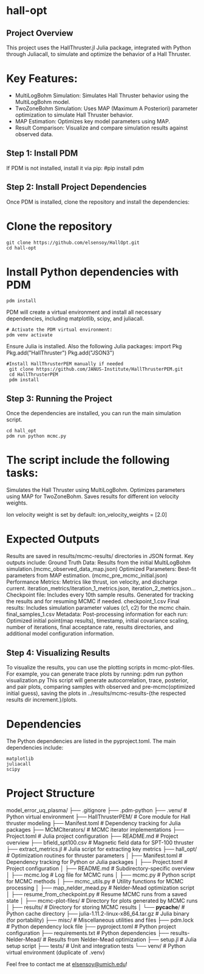 # hall-opt

## Project Overview
This project uses the HallThruster.jl Julia package, integrated with Python through Juliacall, to simulate and optimize the behavior of a Hall Thruster.

# Key Features:
- MultiLogBohm Simulation: Simulates Hall Thruster behavior using the MultiLogBohm model.
- TwoZoneBohm Simulation: Uses MAP (Maximum A Posteriori) parameter optimization to simulate Hall Thruster behavior.
- MAP Estimation: Optimizes key model parameters using MAP.
- Result Comparison: Visualize and compare simulation results against observed data.

## Step 1: Install PDM
If PDM is not installed, install it via pip:
    #pip install pdm

## Step 2: Install Project Dependencies
Once PDM is installed, clone the repository and install the dependencies:

# Clone the repository
    git clone https://github.com/elsensoy/HallOpt.git
    cd hall-opt

# Install Python dependencies with PDM
    pdm install
PDM will create a virtual environment and install all necessary dependencies, including matplotlib, scipy, and juliacall.

    # Activate the PDM virtual environment:
    pdm venv activate

<!-- Julia Installation -->
Ensure Julia is installed. Also the following Julia packages:
    import Pkg
    Pkg.add("HallThruster")
    Pkg.add("JSON3")

    #Install HallThrusterPEM manually if needed
     git clone https://github.com/JANUS-Institute/HallThrusterPEM.git
     cd HallThrusterPEM
     pdm install


## Step 3: Running the Project
Once the dependencies are installed, you can run the main simulation script.

    cd hall_opt
    pdm run python mcmc.py

# The script include the following tasks:
Simulates the Hall Thruster using MultiLogBohm.
Optimizes parameters using MAP for TwoZoneBohm.
Saves results for different ion velocity weights.

Ion velocity weight is set by default: 
    ion_velocity_weights = [2.0]

# Expected Outputs
Results are saved in results/mcmc-results/ directories in JSON format. Key outputs include:
Ground Truth Data: Results from the initial MultiLogBohm simulation.(mcmc_observed_data_map.json)
Optimized Parameters: Best-fit parameters from MAP estimation.
(mcmc_pre_mcmc_initial.json)
Performance Metrics: Metrics like thrust, ion velocity, and discharge current.
iteration_metrics/iteration_1_metrics.json, iteration_2_metrics.json...
Checkpoint file: Includes every 10th sample results. Generated for tracking the results and for resuming MCMC if needed. 
checkpoint_1.csv
Final results: Includes simulation parameter values (c1, c2) for the mcmc chain. final_samples_1.csv
Metadata: Post-processing information for each run: Optimized initial point(map results), timestamp, initial covariance scaling, number of iterations, final acceptance rate, results directories, and additional model configuration information.
## Step 4: Visualizing Results
To visualize the results, you can use the plotting scripts in mcmc-plot-files. For example, you can generate trace plots by running:
    pdm run python visualization.py
This script will generate autocorrelation, trace, posterior, and pair plots, comparing samples with observed and pre-mcmc(optimized initial guess), saving the plots in ../results/mcmc-results-{the respected results dir increment.}/plots.

# Dependencies
The Python dependencies are listed in the pyproject.toml. The main dependencies include:

    matplotlib
    juliacall
    scipy

# Project Structure
model_error_uq_plasma/
├── .gitignore
├── .pdm-python
├── .venv/                  # Python virtual environment
├── HallThrusterPEM/        # Core module for Hall thruster modeling
├── Manifest.toml           # Dependency tracking for Julia packages
├── MCMCIterators/          # MCMC iterator implementations
├── Project.toml            # Julia project configuration
├── README.md               # Project overview
├── bfield_spt100.csv       # Magnetic field data for SPT-100 thruster
├── extract_metrics.jl      # Julia script for extracting key metrics
├── hall_opt/               # Optimization routines for thruster parameters
│   ├── Manifest.toml            # Dependency tracking for Python or Julia packages
│   ├── Project.toml             # Project configuration
│   ├── README.md                # Subdirectory-specific overview
│   ├── mcmc.log                 # Log file for MCMC runs
│   ├── mcmc.py                  # Python script for MCMC methods
│   ├── mcmc_utils.py            # Utility functions for MCMC processing
│   ├── map_nelder_mead.py       # Nelder-Mead optimization script
│   ├── resume_from_checkpoint.py # Resume MCMC runs from a saved state
│   ├── mcmc-plot-files/         # Directory for plots generated by MCMC runs
│   ├── results/                 # Directory for storing MCMC results
│   └── __pycache__/             # Python cache directory
├── julia-1.11.2-linux-x86_64.tar.gz # Julia binary (for portability)
├── misc/                   # Miscellaneous utilities and files
├── pdm.lock                # Python dependency lock file
├── pyproject.toml          # Python project configuration
├── requirements.txt        # Python dependencies
├── results-Nelder-Mead/    # Results from Nelder-Mead optimization
├── setup.jl                # Julia setup script
├── tests/                  # Unit and integration tests
└── venv/                   # Python virtual environment (duplicate of .venv)


Feel free to contact me at elsensoy@umich.edu!
